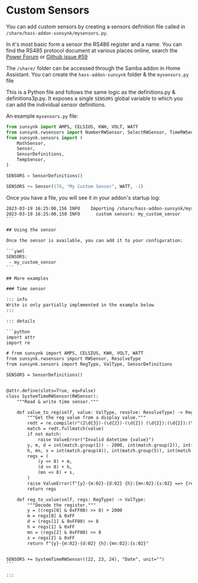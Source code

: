 # Custom Sensors

You can add custom sensors by creating a sensors definition file called in `/share/hass-addon-sunsynk/mysensors.py`.

In it's most basic form a sensor the RS486 register and a name. You can find the RS485 protocol document at various places online, search the [Power Forum](https://www.powerforum.co.za) or [Github issue #59](https://github.com/kellerza/sunsynk/issues/59)

The `/share/` folder can be accessed through the Samba addon in Home Assistant. You can create the `hass-addon-sunsynk` folder & the `mysensors.py` file

This is a Python file and follows the same logic as the definitions.py & definitions3p.py. It exposes a single `SENSORS` global variable to which you can add the individual sensor definitions.

An example `mysensors.py` file:

```python
from sunsynk import AMPS, CELSIUS, KWH, VOLT, WATT
from sunsynk.rwsensors import NumberRWSensor, SelectRWSensor, TimeRWSensor
from sunsynk.sensors import (
    MathSensor,
    Sensor,
    SensorDefinitions,
    TempSensor,
)

SENSORS = SensorDefinitions()

SENSORS += Sensor(178, "My Custom Sensor", WATT, -1)
```

Once you have a file, you will see it in your addon's startup log:

````txt
2023-03-19 16:25:00,156 INFO    Importing /share/hass-addon-sunsynk/mysensors.py...
2023-03-19 16:25:00,158 INFO      custom sensors: my_custom_sensor
```

## Using the sensor

Once the sensor is available, you can add it to your configuration:

```yaml
SENSORS:
 - my_custom_sensor
```

## More examples

### Time sensor

::: info
Write is only partially implemented in the example below
:::

::: details

```python
import attr
import re

# from sunsynk import AMPS, CELSIUS, KWH, VOLT, WATT
from sunsynk.rwsensors import RWSensor, ResolveType
from sunsynk.sensors import RegType, ValType, SensorDefinitions

SENSORS = SensorDefinitions()


@attr.define(slots=True, eq=False)
class SystemTimeRWSensor(RWSensor):
    """Read & write time sensor."""

    def value_to_reg(self, value: ValType, resolve: ResolveType) -> RegType:
        """Get the reg value from a display value."""
        redt = re.compile(r"(2\d{3})-(\d{2})-(\d{2}) (\d{2}):(\d{2}):(\d{2})")
        match = redt.fullmatch(value)
        if not match:
            raise ValueError("Invalid datetime {value}")
        y, m, d = int(match.group(1)) - 2000, int(match.group(2)), int(match.group(3))
        h, mn, s = int(match.group(4)), int(match.group(5)), int(match.group(6))
        regs = (
            (y << 8) + m,
            (d << 8) + h,
            (mn << 8) + s,
        )
        raise ValueError(f"{y}-{m:02}-{d:02} {h}:{mn:02}:{s:02} ==> {regs}")
        return regs

    def reg_to_value(self, regs: RegType) -> ValType:
        """Decode the register."""
        y = ((regs[0] & 0xFF00) >> 8) + 2000
        m = regs[0] & 0xFF
        d = (regs[1] & 0xFF00) >> 8
        h = regs[1] & 0xFF
        mn = (regs[2] & 0xFF00) >> 8
        s = regs[2] & 0xFF
        return f"{y}-{m:02}-{d:02} {h}:{mn:02}:{s:02}"


SENSORS += SystemTimeRWSensor((22, 23, 24), "Date", unit="")
```

:::
